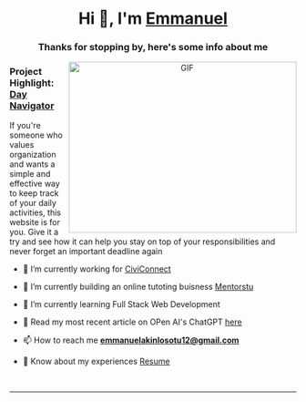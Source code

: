 <h1 align="center">Hi 👋, I'm <a href="https://emanakin.github.io/CSS-Website/" target="blank">Emmanuel</a></h1>
<h3 align="center">Thanks for stopping by, here's some info about me</h3>


<a target="_blank" align="center">
  <img align="right" top="500" height="300" width="400" alt="GIF" src="https://media.giphy.com/media/SWoSkN6DxTszqIKEqv/giphy.gif">
</a>

<h3> Project Highlight: <a href="https://github.com/emanakin/Blog-Website" target="blank">Day Navigator</a> </h3>
If you're someone who values organization and wants a simple and effective way to keep track of your daily activities, this website is for you. 
Give it a try and see how it can help you stay on top of your responsibilities and never forget an important deadline again

- 🔭 I’m currently working for <a href="https://www.civiconnect.ca/" target="blank">CiviConnect</a>

- 🌱 I’m currently building an online tutoting buisness <a href="https://www.mentorstu.com/" target="blank">Mentorstu</a>

- 🌱 I’m currently learning Full Stack Web Development </a>


- 📝 Read my most recent article on OPen AI's ChatGPT <a href="https://www.mentorstu.com/post/wilfrid-laurier-university-students-beware-chat-ais-are-coming-for-our-jobs" target="blank">here</a>

- 📫 How to reach me **emmanuelakinlosotu12@gmail.com**

- 📄 Know about my experiences <a href="" target="blank">Resume</a>
<br/>

 

---

